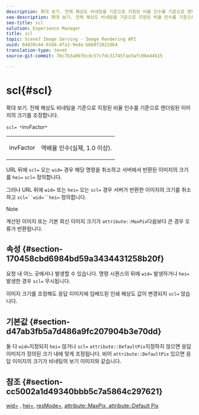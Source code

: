 ```yaml
---
description: 확대 보기. 전체 해상도 비네팅을 기준으로 지정된 비율 인수를 기준으로 렌더링된 이미지의 크기를 조정합니다.
seo-description: 확대 보기. 전체 해상도 비네팅을 기준으로 지정된 비율 인수를 기준으로 렌더링된 이미지의 크기를 조정합니다.
seo-title: scl
solution: Experience Manager
title: scl
topic: Scene7 Image Serving - Image Rendering API
uuid: 04839c44-01b6-4fa2-9eda-bbb0f2822db4
translation-type: tm+mt
source-git-commit: 7bc7b3a86fbcdc57cfdc31745fae3afc06e44b15

---
```



# scl{#scl}

확대 보기. 전체 해상도 비네팅을 기준으로 지정된 비율 인수를 기준으로 렌더링된 이미지의 크기를 조정합니다.

`scl= *`invFactor`*`

<table id="simpletable_EFE352FA8EF14197B6934783A2883451"> 
 <tr class="strow"> 
  <td class="stentry"> <p><span class="codeph"> <span class="varname"> invFactor</span></span> </p></td> 
  <td class="stentry"> <p>역배율 인수(실제, 1.0 이상). </p></td> 
 </tr> 
</table>

URL 뒤에 `scl=` 오는 `wid=` 경우 해당 명령을 취소하고 서버에서 반환된 이미지의 크기를 `hei=` `scl=` 정의합니다.

그러나 URL 뒤에 `wid=` 또는 `hei=` 오는 `scl=` 경우 서버가 반환한 이미지의 크기를 취소하고 `scl=``wid=``hei=` 정의합니다.

>[!NOTE]
>
>계산된 이미지 또는 기본 회신 이미지 크기가 `attribute::MaxPix`다음보다 큰 경우 오류가 반환됩니다.

## 속성 {#section-170458cbd6984bd59a3434431258b20f}

요청 내 어느 곳에서나 발생할 수 있습니다. 명령 시퀀스의 뒤에 `wid=` 발생하거나 `hei=` 발생한 경우 `scl=` 무시됩니다.

이미지 크기를 조정해도 응답 이미지에 임베드된 인쇄 해상도 값이 변경되지 `scl=` 않습니다.

## 기본값 {#section-d47ab3fb5a7d486a9fc207904b3e70dd}

둘 다 `wid=`지정되지 `hei=` 않거나 `scl=` `attribute::DefaultPix`지정하지 않으면 응답 이미지가 정의된 크기 내에 맞게 조정됩니다. 비어 `attribute::DefaultPix` 있으면 응답 이미지의 크기가 비네팅의 보기 이미지와 같습니다.

## 참조 {#section-cc5002a1d49340bbb5c7a5864c297621}

[wid=](../../../../../ir-api/http-protocol/image-rendering-api-ref/c-ir-http-protocol-ref/c-ir-http-protocol-command-reference/r-ir-wid.md#reference-b7e691b0624941168c94b2749ae233ec) , [hei=](../../../../../ir-api/http-protocol/image-rendering-api-ref/c-ir-http-protocol-ref/c-ir-http-protocol-command-reference/r-ir-hei.md#reference-1c08f60365a94417a39867c09cac5478), [resMode=](../../../../../ir-api/http-protocol/image-rendering-api-ref/c-ir-http-protocol-ref/c-ir-http-protocol-command-reference/r-ir-http-resmode.md#reference-851a5b636f8948cfb11456c9b7dab0d3), [attribute::MaxPix](../../../../../ir-api/material-cat/image-rendering-api-ref/c-ir-material-catalog/c-ir-attributes-reference/r-ir-maxpix.md#reference-569f186bbc2840a6bd3cffa8ff3e7657)[, attribute::Default Pix](../../../../../ir-api/material-cat/image-rendering-api-ref/c-ir-material-catalog/c-ir-attributes-reference/r-ir-defaultpix.md#reference-102c98f9b5d24d2aaaeb756653fb0e6f)
